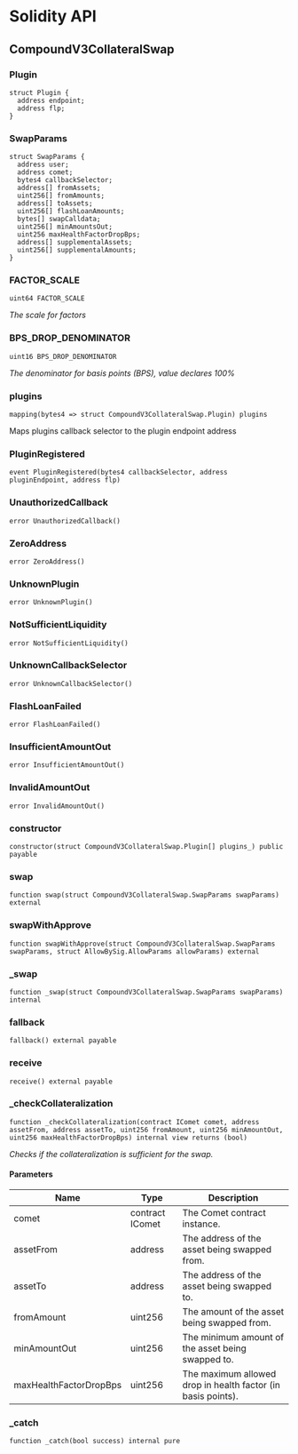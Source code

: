 # Solidity API

## CompoundV3CollateralSwap

### Plugin

```solidity
struct Plugin {
  address endpoint;
  address flp;
}
```

### SwapParams

```solidity
struct SwapParams {
  address user;
  address comet;
  bytes4 callbackSelector;
  address[] fromAssets;
  uint256[] fromAmounts;
  address[] toAssets;
  uint256[] flashLoanAmounts;
  bytes[] swapCalldata;
  uint256[] minAmountsOut;
  uint256 maxHealthFactorDropBps;
  address[] supplementalAssets;
  uint256[] supplementalAmounts;
}
```

### FACTOR_SCALE

```solidity
uint64 FACTOR_SCALE
```

_The scale for factors_

### BPS_DROP_DENOMINATOR

```solidity
uint16 BPS_DROP_DENOMINATOR
```

_The denominator for basis points (BPS), value declares 100%_

### plugins

```solidity
mapping(bytes4 => struct CompoundV3CollateralSwap.Plugin) plugins
```

Maps plugins callback selector to the plugin endpoint address

### PluginRegistered

```solidity
event PluginRegistered(bytes4 callbackSelector, address pluginEndpoint, address flp)
```

### UnauthorizedCallback

```solidity
error UnauthorizedCallback()
```

### ZeroAddress

```solidity
error ZeroAddress()
```

### UnknownPlugin

```solidity
error UnknownPlugin()
```

### NotSufficientLiquidity

```solidity
error NotSufficientLiquidity()
```

### UnknownCallbackSelector

```solidity
error UnknownCallbackSelector()
```

### FlashLoanFailed

```solidity
error FlashLoanFailed()
```

### InsufficientAmountOut

```solidity
error InsufficientAmountOut()
```

### InvalidAmountOut

```solidity
error InvalidAmountOut()
```

### constructor

```solidity
constructor(struct CompoundV3CollateralSwap.Plugin[] plugins_) public payable
```

### swap

```solidity
function swap(struct CompoundV3CollateralSwap.SwapParams swapParams) external
```

### swapWithApprove

```solidity
function swapWithApprove(struct CompoundV3CollateralSwap.SwapParams swapParams, struct AllowBySig.AllowParams allowParams) external
```

### _swap

```solidity
function _swap(struct CompoundV3CollateralSwap.SwapParams swapParams) internal
```

### fallback

```solidity
fallback() external payable
```

### receive

```solidity
receive() external payable
```

### _checkCollateralization

```solidity
function _checkCollateralization(contract IComet comet, address assetFrom, address assetTo, uint256 fromAmount, uint256 minAmountOut, uint256 maxHealthFactorDropBps) internal view returns (bool)
```

_Checks if the collateralization is sufficient for the swap._

#### Parameters

| Name | Type | Description |
| ---- | ---- | ----------- |
| comet | contract IComet | The Comet contract instance. |
| assetFrom | address | The address of the asset being swapped from. |
| assetTo | address | The address of the asset being swapped to. |
| fromAmount | uint256 | The amount of the asset being swapped from. |
| minAmountOut | uint256 | The minimum amount of the asset being swapped to. |
| maxHealthFactorDropBps | uint256 | The maximum allowed drop in health factor (in basis points). |

### _catch

```solidity
function _catch(bool success) internal pure
```


